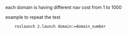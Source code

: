 each domain is having different nav cost from 1 to 1000

example to repeat the test

		roslaunch 2.launch domain:=domain_number
